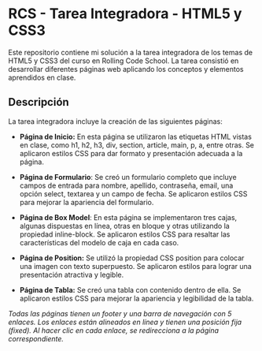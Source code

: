 # RCS - Tarea Integradora - HTML5 y CSS3
Este repositorio contiene mi solución a la tarea integradora de los temas de HTML5 y CSS3 del curso en Rolling Code School. La tarea consistió en desarrollar diferentes páginas web aplicando los conceptos y elementos aprendidos en clase.

## Descripción
La tarea integradora incluye la creación de las siguientes páginas: 

- **Página de Inicio:**
En esta página se utilizaron las etiquetas HTML vistas en clase, como h1, h2, h3, div, section, article, main, p, a, entre otras. Se aplicaron estilos CSS para dar formato y presentación adecuada a la página.

- **Página de Formulario**: 
Se creó un formulario completo que incluye campos de entrada para nombre, apellido, contraseña, email, una opción select, textarea y un campo de fecha. Se aplicaron estilos CSS para mejorar la apariencia del formulario.

- **Página de Box Model**: 
En esta página se implementaron tres cajas, algunas dispuestas en línea, otras en bloque y otras utilizando la propiedad inline-block. Se aplicaron estilos CSS para resaltar las características del modelo de caja en cada caso.

- **Página de Position:**
Se utilizó la propiedad CSS position para colocar una imagen con texto superpuesto. Se aplicaron estilos para lograr una presentación atractiva y legible.

- **Página de Tabla:**
Se creó una tabla con contenido dentro de ella. Se aplicaron estilos CSS para mejorar la apariencia y legibilidad de la tabla.

*Todas las páginas tienen un footer y una barra de navegación con 5 enlaces. Los enlaces están alineados en línea y tienen una posición fija (fixed). Al hacer clic en cada enlace, se redirecciona a la página correspondiente.*
